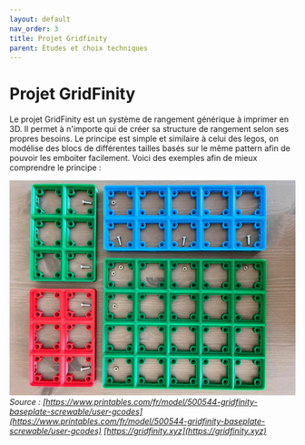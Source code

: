 ```yaml
---
layout: default
nav_order: 3
title: Projet Gridfinity
parent: Études et choix techniques
---
```


# Projet GridFinity

Le projet GridFinity est un système de rangement générique à imprimer en 3D. Il permet à n'importe qui de créer sa structure de rangement selon ses propres besoins.
Le principe est simple et similaire à celui des legos, on modélise des blocs de différentes tailles basés sur le même pattern afin de pouvoir les emboiter facilement.
Voici des exemples afin de mieux comprendre le principe :


![Illustration du projet gidfinity](../images/gridfinity.jpg)
*Source :*
*[https://www.printables.com/fr/model/500544-gridfinity-baseplate-screwable/user-gcodes](https://www.printables.com/fr/model/500544-gridfinity-baseplate-screwable/user-gcodes)*
*[https://gridfinity.xyz](https://gridfinity.xyz)*